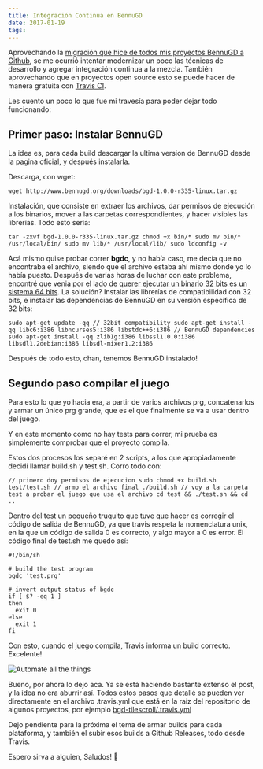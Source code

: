 ```yaml
---
title: Integración Continua en BennuGD
date: 2017-01-19
tags:
---
```


Aprovechando la [migración que hice de todos mis proyectos BennuGD a Github](http://torresbaldi.com/nuestros-juegos-en-github/), se me ocurrió intentar modernizar un poco las técnicas de desarrollo y agregar integración continua a la mezcla. También aprovechando que en proyectos open source esto se puede hacer de manera gratuita con [Travis CI](https://travis-ci.org).

Les cuento un poco lo que fue mi travesía para poder dejar todo funcionando:

<!-- more -->

## Primer paso: Instalar BennuGD

La idea es, para cada build descargar la ultima version de BennuGD desde la pagina oficial, y después instalarla.

Descarga, con wget:

`wget http://www.bennugd.org/downloads/bgd-1.0.0-r335-linux.tar.gz`

Instalación, que consiste en extraer los archivos, dar permisos de ejecución a los binarios, mover a las carpetas correspondientes, y hacer visibles las librerías. Todo esto sería:

`tar -zxvf bgd-1.0.0-r335-linux.tar.gz
chmod +x bin/*
sudo mv bin/* /usr/local/bin/
sudo mv lib/* /usr/local/lib/
sudo ldconfig -v`

Acá mismo quise probar correr **bgdc**, y no había caso, me decía que no encontraba el archivo, siendo que el archivo estaba ahí mismo donde yo lo había puesto. Después de varias horas de luchar con este problema, encontré que venia por el lado de [querer ejecutar un binario 32 bits es un sistema 64 bits](http://askubuntu.com/questions/133389/no-such-file-or-directory-but-the-file-exists). La solución? Instalar las librerías de compatibilidad con 32 bits, e instalar las dependencias de BennuGD en su versión especifica de 32 bits:

`sudo apt-get update -qq
// 32bit compatibility
sudo apt-get install -qq libc6:i386 libncurses5:i386 libstdc++6:i386
// BennuGD dependencies
sudo apt-get install -qq zlib1g:i386 libssl1.0.0:i386 libsdl1.2debian:i386 libsdl-mixer1.2:i386`

Después de todo esto, chan, tenemos BennuGD instalado!

## Segundo paso compilar el juego

Para esto lo que yo hacia era, a partir de varios archivos prg, concatenarlos y armar un único prg grande, que es el que finalmente se va a usar dentro del juego.

Y en este momento como no hay tests para correr, mi prueba es simplemente comprobar que el proyecto compila.

Estos dos procesos los separé en 2 scripts, a los que apropiadamente decidí llamar build.sh y test.sh. Corro todo con:

`// primero doy permisos de ejecucion
sudo chmod +x build.sh test/test.sh
// armo el archivo final
./build.sh
// voy a la carpeta test a probar el juego que usa el archivo
cd test && ./test.sh && cd ..
`

Dentro del test un pequeño truquito que tuve que hacer es corregir el código de salida de BennuGD, ya que travis respeta la nomenclatura unix, en la que un código de salida 0 es correcto, y algo mayor a 0 es error. El código final de test.sh me quedo así:

    #!/bin/sh

    # build the test program
    bgdc 'test.prg'

    # invert output status of bgdc
    if [ $? -eq 1 ]
    then
      exit 0
    else
      exit 1
    fi

Con esto, cuando el juego compila, Travis informa un build correcto. Excelente!

![Automate all the things](https://i1.wp.com/torresbaldi.com/wp-content/uploads/2017/01/automate.png?resize=429%2C322)

Bueno, por ahora lo dejo aca. Ya se está haciendo bastante extenso el post, y la idea no era aburrir así. Todos estos pasos que detallé se pueden ver directamente en el archivo .travis.yml que está en la raíz del repositorio de algunos proyectos, por ejemplo [bgd-tilescroll/.travis.yml](https://github.com/TorresBaldi/bgd-tilescroll/blob/master/.travis.yml)

Dejo pendiente para la próxima el tema de armar builds para cada plataforma, y también el subir esos builds a Github Releases, todo desde Travis.

Espero sirva a alguien,
Saludos! 🙂

